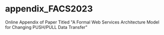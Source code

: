 # appendix_FACS2023
Online Appendix of Paper Titled "A Formal Web Services Architecture Model for Changing PUSH/PULL Data Transfer"

